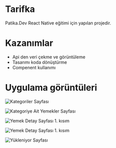 # Tarifka
Patika.Dev React Native eğitimi için yapılan projedir.

# Kazanımlar
- Api den veri çekme ve görüntüleme
- Tasarımı koda dönüştürme
- Compenent kullanımı

# Uygulama görüntüleri

![Kategoriler Sayfası](https://github.com/serhatturkmen/Tarifka/blob/main/image/categories.png)

![Kategoriye Ait Yemekler Sayfası](https://github.com/serhatturkmen/Tarifka/blob/main/image/meals.png)

![Yemek Detay Sayfası 1. kısım](https://github.com/serhatturkmen/Tarifka/blob/main/image/detail1.png)

![Yemek Detay Sayfası 1. kısım](https://github.com/serhatturkmen/Tarifka/blob/main/image/detail2.png)

![Yükleniyor Sayfası](https://github.com/serhatturkmen/Tarifka/blob/main/image/loading.png)

